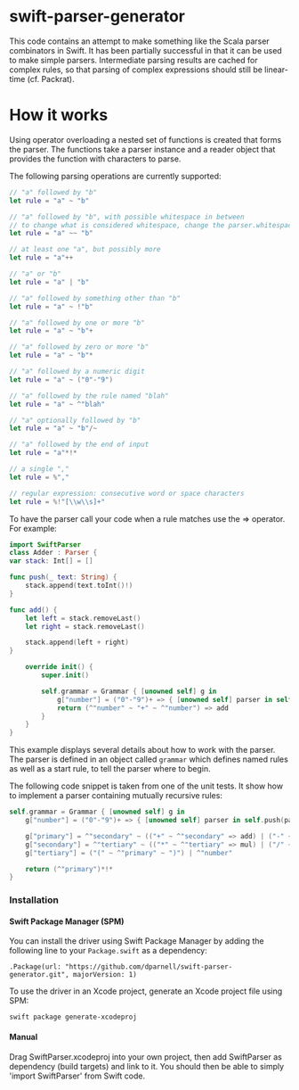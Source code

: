 swift-parser-generator
======================

This code contains an attempt to make something like the Scala parser combinators in Swift. It has been
partially successful in that it can be used to make simple parsers. Intermediate parsing results are cached
for complex rules, so that parsing of complex expressions should still be linear-time (cf. Packrat).

How it works
============

Using operator overloading a nested set of functions is created that forms the parser. The functions take
a parser instance and a reader object that provides the function with characters to parse.

The following parsing operations are currently supported:

```swift
// "a" followed by "b"
let rule = "a" ~ "b"

// "a" followed by "b", with possible whitespace in between
// to change what is considered whitespace, change the parser.whitespace rule
let rule = "a" ~~ "b"

// at least one "a", but possibly more
let rule = "a"++

// "a" or "b"
let rule = "a" | "b"

// "a" followed by something other than "b"
let rule = "a" ~ !"b"

// "a" followed by one or more "b"
let rule = "a" ~ "b"+

// "a" followed by zero or more "b"
let rule = "a" ~ "b"*

// "a" followed by a numeric digit
let rule = "a" ~ ("0"-"9")

// "a" followed by the rule named "blah"
let rule = "a" ~ ^"blah"

// "a" optionally followed by "b"
let rule = "a" ~ "b"/~

// "a" followed by the end of input
let rule = "a"*!*

// a single "," 
let rule = %","

// regular expression: consecutive word or space characters
let rule = %!"[\\w\\s]+"
```
To have the parser call your code when a rule matches use the => operator.  For example:

```swift
import SwiftParser
class Adder : Parser {
var stack: Int[] = []

func push(_ text: String) {
    stack.append(text.toInt()!)
}

func add() {
    let left = stack.removeLast()
    let right = stack.removeLast()

    stack.append(left + right)
}

	override init() {
		super.init()

		self.grammar = Grammar { [unowned self] g in
			g["number"] = ("0"-"9")+ => { [unowned self] parser in self.push(parser.text) }
			return (^"number" ~ "+" ~ ^"number") => add
		}
	}
}
```

This example displays several details about how to work with the parser.  The parser is defined in an object called `grammar` which defines named rules as well as a start rule, to tell the parser where to begin.

The following code snippet is taken from one of the unit tests.  It show how to implement a parser containing  mutually recursive rules:

```swift
self.grammar = Grammar { [unowned self] g in
	g["number"] = ("0"-"9")+ => { [unowned self] parser in self.push(parser.text) }

	g["primary"] = ^"secondary" ~ (("+" ~ ^"secondary" => add) | ("-" ~ ^"secondary" => sub))*
	g["secondary"] = ^"tertiary" ~ (("*" ~ ^"tertiary" => mul) | ("/" ~ ^"tertiary" => div))*
	g["tertiary"] = ("(" ~ ^"primary" ~ ")") | ^"number"

	return (^"primary")*!*
}
```

### Installation

#### Swift Package Manager (SPM)
 
 You can install the driver using Swift Package Manager by adding the following line to your ```Package.swift``` as a dependency:
 
 ```
 .Package(url: "https://github.com/dparnell/swift-parser-generator.git", majorVersion: 1)
 ```
 
 To use the driver in an Xcode project, generate an Xcode project file using SPM:
 ```
 swift package generate-xcodeproj
 ```
 
 #### Manual
 
 Drag SwiftParser.xcodeproj into your own project, then add SwiftParser as dependency (build targets) and link to it.
 You should then be able to simply 'import SwiftParser' from Swift code.
